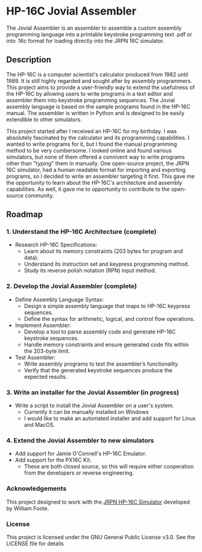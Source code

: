 # HP-16C Jovial Assembler

The Jovial Assembler is an assembler to assemble a custom assembly programming language into a printable keystroke programming text .pdf or into .16c format for loading directly into the JRPN 16C simulator. 

## Description
The HP-16C is a computer scientist's calculator produced from 1982 until 1989. It is still highly regarded and sought after by assembly programmers. This project aims to provide a user-friendly way to extend the usefulness of the HP-16C by allowing users to write programs in a text editor and assembler them into keystroke programming sequences. The Jovial assembly language is based on the sample programs found in the HP-16C manual. The assembler is written in Python and is designed to be easily extendible to other simulators.

This project started after I received an HP-16C for my birthday. I was absolutely fascinated by the calculator and its programming capabilities. I wanted to write programs for it, but I found the manual programming method to be very cumbersome. I looked online and found various simulators, but none of them offered a connivent way to write programs other than "typing" them in manually. One open-source project, the JRPN 16C simulator, had a human readable format for importing and exporting programs, so I decided to write an assembler targeting it first. This gave me the opportunity to learn about the HP-16C's architecture and assembly capabilities. As well, it gave me to opportunity to contribute to the open-source community.

## Roadmap
### 1. Understand the HP-16C Architecture **(complete)**
- Research HP-16C Specifications:
  - Learn about its memory constraints (203 bytes for program and data).
  - Understand its instruction set and keypress programming method.
  - Study its reverse polish notation (RPN) input method.
### 2. Develop the Jovial Assembler **(complete)**
- Define Assembly Language Syntax:
  - Design a simple assembly language that maps to HP-16C keypress sequences.
  - Define the syntax for arithmetic, logical, and control flow operations.
- Implement Assembler:
  - Develop a tool to parse assembly code and generate HP-16C keystroke sequences.
  - Handle memory constraints and ensure generated code fits within the 203-byte limit.
- Test Assembler:
  - Write assembly programs to test the assembler’s functionality.
  - Verify that the generated keystroke sequences produce the expected results.
### 3. Write an installer for the Jovial Assembler **(in progress)**
  - Write a script to install the Jovial Assembler on a user's system.
    - Currently it can be manually installed on Windows
    - I would like to make an automated installer and add support for Linux and MacOS.
### 4. Extend the Jovial Assembler to new simulators
  - Add support for Jamie O'Connell's HP-16C Emulator.
  - Add support for the PX16C Kit. 
    - These are both closed source, so this will require either cooperation from the developers or reverse engineering. 

### Acknowledgements

This project designed to work with the [JRPN HP-16C Simulator](https://jrpn.jovial.com/) developed by William Foote.

### License

This project is licensed under the GNU General Public License v3.0. See the LICENSE file for details
